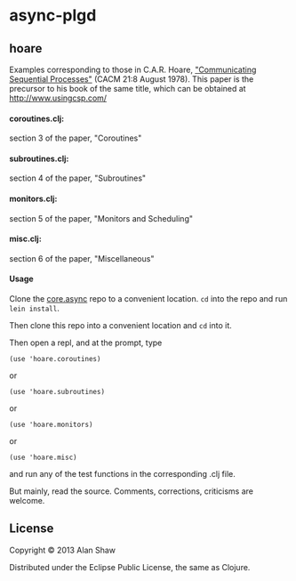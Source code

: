 # async-plgd

## hoare

Examples corresponding to those in C.A.R. Hoare,
["Communicating Sequential Processes"](http://www.cs.virginia.edu/crab/hoare1978csp.pdf) (CACM 21:8 August 1978).
This paper is the precursor to his book of the same title,
which can be obtained at http://www.usingcsp.com/

#### coroutines.clj:

section 3 of the paper, "Coroutines"

#### subroutines.clj:

section 4 of the paper, "Subroutines"

#### monitors.clj:

section 5 of the paper, "Monitors and Scheduling"

#### misc.clj:

section 6 of the paper, "Miscellaneous"

#### Usage

Clone the [core.async](http://github.com/clojure/core.async) repo to a
convenient location. `cd` into the repo and run `lein install`.

Then clone this repo into a convenient location and `cd` into it.

Then open a repl, and at the prompt, type

```
(use 'hoare.coroutines)
```
or

```
(use 'hoare.subroutines)
```
or

```
(use 'hoare.monitors)
```
or

```
(use 'hoare.misc)
```

and run any of the test functions in the corresponding .clj file.

But mainly, read the source. Comments, corrections, criticisms are welcome.

## License

Copyright © 2013 Alan Shaw

Distributed under the Eclipse Public License, the same as Clojure.
